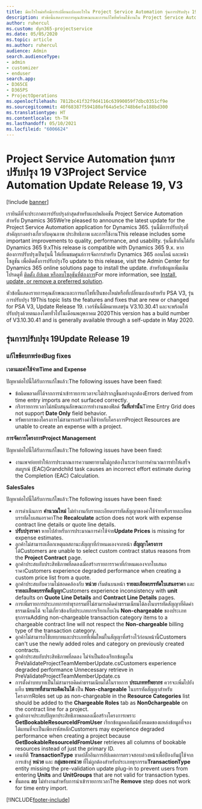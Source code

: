 ```yaml
---
title: มีอะไรใหม่หรือมีการเปลี่ยนแปลงอะไรใน Project Service Automation รุ่นการปรับปรุง 19 V3
description: หัวข้อนี้แสดงรายการคุณลักษณะและการแก้ไขที่พร้อมใช้งานใน Project Service Automation รุ่นการปรับปรุง 19 V3
author: ruhercul
ms.custom: dyn365-projectservice
ms.date: 05/05/2020
ms.topic: article
ms.author: ruhercul
audience: Admin
search.audienceType:
- admin
- customizer
- enduser
search.app:
- D365CE
- D365PS
- ProjectOperations
ms.openlocfilehash: 7812bc41f32f9d4116c63990059f7dbc0351cf9e
ms.sourcegitcommit: 40f68387f594180af64a5e5c748b6efa188bd300
ms.translationtype: HT
ms.contentlocale: th-TH
ms.lasthandoff: 05/10/2021
ms.locfileid: "6006624"
---
```

# <a name="project-service-automation-update-release-19-v3"></a><span data-ttu-id="6a2bf-103">Project Service Automation รุ่นการปรับปรุง 19 V3</span><span class="sxs-lookup"><span data-stu-id="6a2bf-103">Project Service Automation Update Release 19, V3</span></span>

[!include [banner](../includes/psa-now-project-operations.md)]

<span data-ttu-id="6a2bf-104">เรายินดีที่จะประกาศการปรับปรุงล่าสุดสำหรับแอปพลิเคชัน Project Service Automation สำหรับ Dynamics 365</span><span class="sxs-lookup"><span data-stu-id="6a2bf-104">We’re pleased to announce the latest update for the Project Service Automation application for Dynamics 365.</span></span> <span data-ttu-id="6a2bf-105">รุ่นนี้มีการปรับปรุงที่สำคัญบางอย่างเกี่ยวกับคุณภาพ ประสิทธิภาพ และการใช้งาน</span><span class="sxs-lookup"><span data-stu-id="6a2bf-105">This release includes some important improvements to quality, performance, and usability.</span></span> <span data-ttu-id="6a2bf-106">รุ่นนี้เข้ากันได้กับ Dynamics 365 9.x</span><span class="sxs-lookup"><span data-stu-id="6a2bf-106">This release is compatible with Dynamics 365 9.x.</span></span> <span data-ttu-id="6a2bf-107">หากต้องการปรับปรุงเป็นรุ่นนี้ ให้เยี่ยมชมศูนย์การจัดการสำหรับ Dynamics 365 ออนไลน์ และหน้าโซลูชัน เพื่อติดตั้งการปรับปรุง</span><span class="sxs-lookup"><span data-stu-id="6a2bf-107">To update to this release, visit the Admin Center for Dynamics 365 online solutions page to install the update.</span></span> <span data-ttu-id="6a2bf-108">สำหรับข้อมูลเพิ่มเติม โปรดดูที่ [ติดตั้ง อัปเดต หรือลบโซลูชันที่ต้องการ](/power-platform/admin/install-remove-preferred-solution)</span><span class="sxs-lookup"><span data-stu-id="6a2bf-108">For more information, see [Install, update, or remove a preferred solution](/power-platform/admin/install-remove-preferred-solution).</span></span>

<span data-ttu-id="6a2bf-109">หัวข้อนี้แสดงรายการคุณลักษณะและการแก้ไขที่เป็นของใหม่หรือที่เปลี่ยนแปลงสำหรับ PSA V3, รุ่นการปรับปรุง 19</span><span class="sxs-lookup"><span data-stu-id="6a2bf-109">This topic lists the features and fixes that are new or changed for PSA V3, Update Release 19.</span></span> <span data-ttu-id="6a2bf-110">เวอร์ชันนี้มีหมายเลขรุ่น V3.10.30.41 และจะพร้อมให้ปรับปรุงด้วยตนเองโดยทั่วไปในเดือนพฤษภาคม 2020</span><span class="sxs-lookup"><span data-stu-id="6a2bf-110">This version has a build number of V3.10.30.41 and is generally available through a self-update in May 2020.</span></span>

## <a name="update-release-19"></a><span data-ttu-id="6a2bf-111">รุ่นการปรับปรุง 19</span><span class="sxs-lookup"><span data-stu-id="6a2bf-111">Update Release 19</span></span>

### <a name="bug-fixes"></a><span data-ttu-id="6a2bf-112">แก้ไขข้อบกพร่อง</span><span class="sxs-lookup"><span data-stu-id="6a2bf-112">Bug fixes</span></span>

<span data-ttu-id="6a2bf-113">**เวลาและค่าใช้จ่าย**</span><span class="sxs-lookup"><span data-stu-id="6a2bf-113">**Time and Expense**</span></span>

<span data-ttu-id="6a2bf-114">ปัญหาต่อไปนี้ได้รับการแก้ไขแล้ว:</span><span class="sxs-lookup"><span data-stu-id="6a2bf-114">The following issues have been fixed:</span></span> 

- <span data-ttu-id="6a2bf-115">ข้อผิดพลาดที่ได้จากการนำเข้ารายการเวลาจะไม่ปรากฏขึ้นอย่างถูกต้อง</span><span class="sxs-lookup"><span data-stu-id="6a2bf-115">Errors derived from time entry imports are not surfaced correctly.</span></span>
- <span data-ttu-id="6a2bf-116">กริกรายการเวลาไม่สนับสนุนลักษณะการทำงานของฟิลด์ **วันที่เท่านั้น**</span><span class="sxs-lookup"><span data-stu-id="6a2bf-116">Time Entry Grid does not support **Date Only** field behavior.</span></span>
- <span data-ttu-id="6a2bf-117">ทรัพยากรของโครงการไม่สามารถสร้างค่าใช้จ่ายกับโครงการ</span><span class="sxs-lookup"><span data-stu-id="6a2bf-117">Project Resources are unable to create an expense with a project.</span></span>

<span data-ttu-id="6a2bf-118">**การจัดการโครงการ**</span><span class="sxs-lookup"><span data-stu-id="6a2bf-118">**Project Management**</span></span>

<span data-ttu-id="6a2bf-119">ปัญหาต่อไปนี้ได้รับการแก้ไขแล้ว:</span><span class="sxs-lookup"><span data-stu-id="6a2bf-119">The following issues have been fixed:</span></span> 

-  <span data-ttu-id="6a2bf-120">งานเพจย่อยทำให้การประมาณการความพยายามไม่ถูกต้องในระหว่างการคำนวณการทำให้เสร็จสมบูรณ์ (EAC)</span><span class="sxs-lookup"><span data-stu-id="6a2bf-120">Grandchild task causes an incorrect effort estimate during the Completion (EAC) Calculation.</span></span>

<span data-ttu-id="6a2bf-121">**Sales**</span><span class="sxs-lookup"><span data-stu-id="6a2bf-121">**Sales**</span></span>

<span data-ttu-id="6a2bf-122">ปัญหาต่อไปนี้ได้รับการแก้ไขแล้ว:</span><span class="sxs-lookup"><span data-stu-id="6a2bf-122">The following issues have been fixed:</span></span> 

- <span data-ttu-id="6a2bf-123">การดำเนินการ **คำนวณใหม่** ไม่ทำงานกับรายละเอียดบรรทัดสัญญาของค่าใช้จ่ายหรือรายละเอียดบรรทัดใบเสนอราคา</span><span class="sxs-lookup"><span data-stu-id="6a2bf-123">The **Recalculate** action does not work with expense contract line details or quote line details.</span></span>
- <span data-ttu-id="6a2bf-124">**ปรับปรุงราคา** หายไปสำหรับการประมาณการค่าใช้จ่าย</span><span class="sxs-lookup"><span data-stu-id="6a2bf-124">**Update Prices** is missing for expense estimates.</span></span>
-  <span data-ttu-id="6a2bf-125">ลูกค้าไม่สามารถเลือกเหตุผลสถานะสัญญาที่กำหนดเองจากหน้า **สัญญาโครงการ** ได้</span><span class="sxs-lookup"><span data-stu-id="6a2bf-125">Customers are unable to select custom contract status reasons from the **Project Contract** page.</span></span>
- <span data-ttu-id="6a2bf-126">ลูกค้าประสบกับประสิทธิภาพที่ลดลงเมื่อสร้างรายการราคาที่กำหนดเองจากใบเสนอราคา</span><span class="sxs-lookup"><span data-stu-id="6a2bf-126">Customers experience degraded performance when creating a custom price list from a quote.</span></span>
- <span data-ttu-id="6a2bf-127">ลูกค้าประสบกับความไม่สอดคล้องกับ **หน่วย** เริ่มต้นบนหน้า **รายละเอียดบรรทัดใบเสนอราคา** และ **รายละเอียดบรรทัดสัญญา**</span><span class="sxs-lookup"><span data-stu-id="6a2bf-127">Customers experience inconsistency with **unit** defaults on **Quote Line Details** and **Contract Line Details** pages.</span></span>
- <span data-ttu-id="6a2bf-128">การเพิ่มรายการประเภทการทำธุรกรรมที่ไม่สามารถคิดค่าธรรมเนียมได้ลงในบรรทัดสัญญาที่คิดค่าธรรมเนียมได้ จะไม่เกี่ยวข้องกับประเภทการเรียกเก็บเงิน **Non-chargeable** ของประเภทธุรกรรม</span><span class="sxs-lookup"><span data-stu-id="6a2bf-128">Adding non-chargeable transaction category items to a chargeable contract line will not respect the **Non-chargeable** billing type of the transaction category.</span></span>
- <span data-ttu-id="6a2bf-129">ลูกค้าไม่สามารถใช้บทบาทและประเภทที่เพิ่มใหม่ในสัญญาที่สร้างไว้ก่อนหน้านี้</span><span class="sxs-lookup"><span data-stu-id="6a2bf-129">Customers can't use the newly added roles and category on previously created contracts.</span></span>
- <span data-ttu-id="6a2bf-130">ลูกค้าประสบกับประสิทธิภาพที่ลดลง ไม่จำเป็นต้องเรียกข้อมูลใน PreValidateProjectTeamMemberUpdate.cs</span><span class="sxs-lookup"><span data-stu-id="6a2bf-130">Customers experience degraded performance Unnecessary retrieve in PreValidateProjectTeamMemberUpdate.cs</span></span>
- <span data-ttu-id="6a2bf-131">การตั้งค่าบทบาทเป็นไม่สามารถคิดค่าธรรมเนียมได้ในรายการ **ประเภททรัพยากร** ควรจะเพิ่มไปยังแท็บ **บทบาทที่สามารถคิดเงินได้** เป็น **Non-chargeable** ในบรรทัดสัญญาสำหรับโครงการ</span><span class="sxs-lookup"><span data-stu-id="6a2bf-131">Roles set up as non-chargeable in the **Resource Categories** list should be added to the **Chargeable Roles** tab as **Non0chargeable** on the contract line for a project.</span></span>
- <span data-ttu-id="6a2bf-132">ลูกค้าอาจประสบปัญหาประสิทธิภาพลดลงเมื่อสร้างโครงการเพราะ **GetBookableResourceIdFromUser** เรียกข้อมูลคอลัมน์ทั้งหมดของแหล่งข้อมูลที่จองได้แทนที่จะเป็นเพียงรหัสหลัก</span><span class="sxs-lookup"><span data-stu-id="6a2bf-132">Customers may experience degraded performance when creating a project because **GetBookableResourceIdFromUser** retrieves all columns of bookable resources instead of just the primary ID.</span></span>
- <span data-ttu-id="6a2bf-133">เอนทิตี **TransactionType** ขาดปลั๊กอินการอัปเดตการตรวจสอบล่วงหน้าเพื่อป้องกันผู้ใช้จากการเข้าสู่ **หน่วย** และ **กลุ่มของหน่วย** ที่ไม่ถูกต้องสำหรับประเภทธุรกรรม</span><span class="sxs-lookup"><span data-stu-id="6a2bf-133">**TransactionType** entity missing the pre-validation update plug-in to prevent users from entering **Units** and **UnitGroups** that are not valid for transaction types.</span></span>
- <span data-ttu-id="6a2bf-134">ขั้นตอน **ลบ** ไม่ทำงานสำหรับการนำเข้ารายการเวลา</span><span class="sxs-lookup"><span data-stu-id="6a2bf-134">The **Remove** step does not work for time entry import.</span></span>


[!INCLUDE[footer-include](../includes/footer-banner.md)]